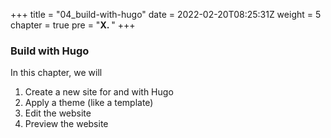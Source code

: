 +++
title = "04_build-with-hugo"
date = 2022-02-20T08:25:31Z
weight = 5
chapter = true
pre = "<b>X. </b>"
+++

### Build with Hugo

In this chapter, we will
1. Create a new site for and with Hugo
2. Apply a theme (like a template)
3. Edit the website
4. Preview the website
